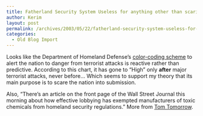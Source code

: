 ```yaml
---
title: Fatherland Security System Useless for anything other than scaring the nation
author: Kerim
layout: post
permalink: /archives/2003/05/22/fatherland-security-system-useless-for-anything-other-than-scaring-the-nation/
categories:
  - Old Blog Import
---
```

Looks like the Department of Homeland Defense&#8217;s <a href="http://www.dailykos.com/archives/002754.html" onclick="_gaq.push(['_trackEvent', 'outbound-article', 'http://www.dailykos.com/archives/002754.html', 'color-coding scheme']);" >color-coding scheme</a> to alert the nation to danger from terrorist attacks is reactive rather than predictive. According to this chart, it has gone to &#8220;High&#8221; only **after** major terrorist attacks, never before&#8230; Which seems to support my theory that its main purpose is to scare the nation into submission.

Also, &#8220;There&#8217;s an article on the front page of the Wall Street Journal this morning about how effective lobbying has exempted manufacturers of toxic chemicals from homeland security regulations.&#8221; More from <a href="http://www.thismodernworld.com/weblog/mtarchives/week_2003_05_18.html#000628" onclick="_gaq.push(['_trackEvent', 'outbound-article', 'http://www.thismodernworld.com/weblog/mtarchives/week_2003_05_18.html#000628', 'Tom Tomorrow']);" >Tom Tomorrow</a>.

